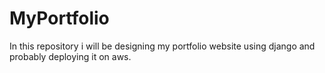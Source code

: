 # MyPortfolio
In this repository i will be designing my portfolio website using django and probably deploying it on aws.
